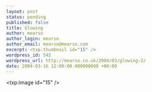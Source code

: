 ```yaml
---
layout: post
status: pending
published: false
title: Glowing
author: mearso
author_login: mearso
author_email: mearso@mearso.com
excerpt: <txp:thumbnail id="15" />
wordpress_id: 542
wordpress_url: http://mearso.co.uk/2004/03/glowing-2/
date: 2004-03-16 12:09:00.000000000 +00:00
---
```

<txp:image id="15" />
